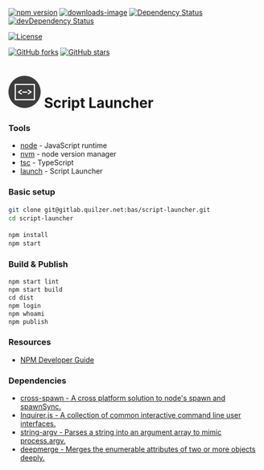 [![npm version](https://badge.fury.io/js/script-launcher.svg)](https://www.npmjs.com/package/script-launcher)
[![downloads-image](https://img.shields.io/npm/dm/script-launcher.svg)](https://www.npmjs.com/package/script-launcher)
[![Dependency Status](https://david-dm.org/chanzo/script-launcher.svg)](https://david-dm.org/chanzo/script-launcher) 
[![devDependency Status](https://david-dm.org/chanzo/script-launcher/dev-status.svg)](https://david-dm.org/chanzo/script-launcher?type=dev) 

[![License](https://img.shields.io/npm/l/script-launcher.svg)](/LICENSE) 

[![GitHub forks](https://img.shields.io/github/forks/chanzo/script-launcher.svg?style=social&label=Fork)](https://github.com/chanzo/script-launcher/fork)
[![GitHub stars](https://img.shields.io/github/stars/chanzo/script-launcher.svg?style=social&label=Star)](https://github.com/chanzo/script-launcher) 

# ![Logo](docs/readme-logo.png) Script Launcher

### Tools
* [node](https://nodejs.org/en/) - JavaScript runtime
* [nvm](https://github.com/creationix/nvm) - node version manager
* [tsc](https://www.typescriptlang.org/) - TypeScript
* [launch](https://www.npmjs.com/package/script-launcher) - Script Launcher

### Basic setup
``` bash
git clone git@gitlab.quilzer.net:bas/script-launcher.git
cd script-launcher

npm install
npm start
```

### Build & Publish
```
npm start lint
npm start build
cd dist
npm login
npm whoami
npm publish
```

### Resources
* [NPM Developer Guide](https://docs.npmjs.com/misc/developers#before-publishing-make-sure-your-package-installs-and-works)

### Dependencies 
* [cross-spawn - A cross platform solution to node's spawn and spawnSync.](https://www.npmjs.com/package/cross-spawn)
* [Inquirer.js - A collection of common interactive command line user interfaces.](https://www.npmjs.com/package/inquirer)
* [string-argv - Parses a string into an argument array to mimic process.argv.](https://www.npmjs.com/package/string-argv)
* [deepmerge - Merges the enumerable attributes of two or more objects deeply.](https://www.npmjs.com/package/deepmerge)
